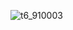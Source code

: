 ![t6_910003](https://user-images.githubusercontent.com/17806205/213099771-676f53d1-7665-4e60-995a-ccf7354058b1.jpg)